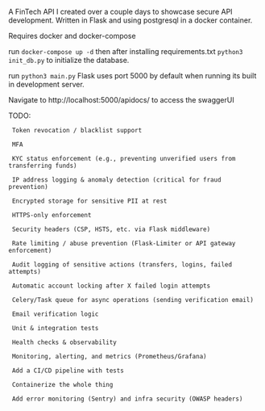 A FinTech API I created over a couple days to showcase secure API development. Written in Flask and using postgresql in a docker container. 

Requires docker and docker-compose

run `docker-compose up -d` then after installing requirements.txt `python3 init_db.py` to initialize the database.

run `python3 main.py` Flask uses port 5000 by default when running its built in development server.

Navigate to http://localhost:5000/apidocs/ to access the swaggerUI


TODO:    

     Token revocation / blacklist support

     MFA

     KYC status enforcement (e.g., preventing unverified users from transferring funds)

     IP address logging & anomaly detection (critical for fraud prevention)

     Encrypted storage for sensitive PII at rest

     HTTPS-only enforcement

     Security headers (CSP, HSTS, etc. via Flask middleware)

     Rate limiting / abuse prevention (Flask-Limiter or API gateway enforcement)

     Audit logging of sensitive actions (transfers, logins, failed attempts)

     Automatic account locking after X failed login attempts

     Celery/Task queue for async operations (sending verification email)

     Email verification logic

     Unit & integration tests

     Health checks & observability

     Monitoring, alerting, and metrics (Prometheus/Grafana)

     Add a CI/CD pipeline with tests

     Containerize the whole thing

     Add error monitoring (Sentry) and infra security (OWASP headers)
